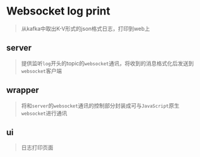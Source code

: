 # Websocket log print
> 从kafka中取出K-V形式的json格式日志，打印到web上

## server
> 提供监听`log`开头的topic的`websocket`通讯，将收到的消息格式化后发送到`websocket`客户端

## wrapper
> 将和`server`的`websocket`通讯的控制部分封装成可与`JavaScript`原生`websocket`进行通讯

## ui
> 日志打印页面
